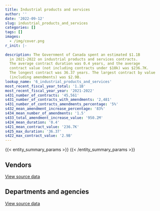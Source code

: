 ```yaml
---
title: Industrial products and services
author: ''
date: '2022-09-12'
slug: industrial_products_and_services
categories: []
tags: []
images:
  - /img/cover.png
r_init: |-
  
description: The Government of Canada spent an estimated $1.1B
  in 2021-2022 on industrial products and services contracts.
  The average contract duration was 0.4 years, and the average
  contract value (not including contracts under $10k) was $236.7K.
  The longest contract was 36.37 years. The largest contract by value
  (including amendments) was $2.9B.
lookup_name: '6_industrial_products_and_services'
most_recent_fiscal_year_total: '1.1B'
most_recent_fiscal_year_year: '2021-2022'
s431_number_of_contracts: '45,561'
s431_number_of_contracts_with_amendments: '2,481'
s431_number_of_contracts_amendments_percentage: '5%'
s432_mean_amendment_increase_percentage: '83%'
s434_mean_number_of_amendments: '1.5'
s433_total_amendment_increase_value: '950.2M'
s424_mean_duration: '0.4'
s421_mean_contract_value: '236.7K'
s425_max_duration: '36.37'
s422_max_contract_value: '2.9B'
---
```


<script src="/rmarkdown-libs/htmlwidgets/htmlwidgets.js"></script>
<link href="/rmarkdown-libs/datatables-css/datatables-crosstalk.css" rel="stylesheet" />
<script src="/rmarkdown-libs/datatables-binding/datatables.js"></script>
<script src="/rmarkdown-libs/jquery/jquery-3.6.0.min.js"></script>
<link href="/rmarkdown-libs/dt-core-bootstrap/css/dataTables.bootstrap.min.css" rel="stylesheet" />
<link href="/rmarkdown-libs/dt-core-bootstrap/css/dataTables.bootstrap.extra.css" rel="stylesheet" />
<script src="/rmarkdown-libs/dt-core-bootstrap/js/jquery.dataTables.min.js"></script>
<script src="/rmarkdown-libs/dt-core-bootstrap/js/dataTables.bootstrap.min.js"></script>
<link href="/rmarkdown-libs/crosstalk/css/crosstalk.min.css" rel="stylesheet" />
<script src="/rmarkdown-libs/crosstalk/js/crosstalk.min.js"></script>
<script src="/rmarkdown-libs/htmlwidgets/htmlwidgets.js"></script>
<link href="/rmarkdown-libs/datatables-css/datatables-crosstalk.css" rel="stylesheet" />
<script src="/rmarkdown-libs/datatables-binding/datatables.js"></script>
<script src="/rmarkdown-libs/jquery/jquery-3.6.0.min.js"></script>
<link href="/rmarkdown-libs/dt-core-bootstrap/css/dataTables.bootstrap.min.css" rel="stylesheet" />
<link href="/rmarkdown-libs/dt-core-bootstrap/css/dataTables.bootstrap.extra.css" rel="stylesheet" />
<script src="/rmarkdown-libs/dt-core-bootstrap/js/jquery.dataTables.min.js"></script>
<script src="/rmarkdown-libs/dt-core-bootstrap/js/dataTables.bootstrap.min.js"></script>
<link href="/rmarkdown-libs/crosstalk/css/crosstalk.min.css" rel="stylesheet" />
<script src="/rmarkdown-libs/crosstalk/js/crosstalk.min.js"></script>

{{< entity_summary_params >}}
{{< /entity_summary_params >}}

## Vendors

<div id="htmlwidget-1" style="width:100%;height:auto;" class="datatables html-widget"></div>
<script type="application/json" data-for="htmlwidget-1">{"x":{"style":"bootstrap","filter":"none","vertical":false,"data":[["<a href=\"/vendors/2220742_ontario/\">2220742 Ontario<\/a>","<a href=\"/vendors/3d_datacomm/\">3D datacomm<\/a>","<a href=\"/vendors/3m_canada_company/\">3M Canada Company<\/a>","<a href=\"/vendors/73719_newfoundland_labrador/\">73719 Newfoundland Labrador<\/a>","<a href=\"/vendors/9275_0181_quebec/\">9275 0181 Quebec<\/a>","<a href=\"/vendors/ab_sciex/\">AB Sciex<\/a>","<a href=\"/vendors/abb/\">ABB<\/a>","<a href=\"/vendors/abbott/\">Abbott<\/a>","<a href=\"/vendors/acklands_grainger/\">Acklands Grainger<\/a>","<a href=\"/vendors/acme_future_security_controls/\">Acme Future Security Controls<\/a>","<a href=\"/vendors/act/\">ACT<\/a>","<a href=\"/vendors/adapt_pharma_canada/\">Adapt Pharma Canada<\/a>","<a href=\"/vendors/adga_group/\">ADGA Group<\/a>","<a href=\"/vendors/advanced_business_interiors/\">Advanced Business Interiors<\/a>","<a href=\"/vendors/advanced_chippewa_technologies/\">Advanced Chippewa Technologies<\/a>","<a href=\"/vendors/aecom/\">AECOM<\/a>","<a href=\"/vendors/aeg_fuels/\">AEG Fuels<\/a>","<a href=\"/vendors/aerex_avionics/\">AEREX Avionics<\/a>","<a href=\"/vendors/aero_feu/\">Aero Feu<\/a>","<a href=\"/vendors/aero_supplies/\">Aero Supplies<\/a>","<a href=\"/vendors/afw_construction/\">AFW Construction<\/a>","<a href=\"/vendors/agilent/\">Agilent<\/a>","<a href=\"/vendors/ainsworth/\">Ainsworth<\/a>","<a href=\"/vendors/air_liquide_canada/\">Air Liquide Canada<\/a>","<a href=\"/vendors/airborne_systems/\">Airborne Systems<\/a>","<a href=\"/vendors/airboss_defense/\">AirBoss Defense<\/a>","<a href=\"/vendors/airbus/\">Airbus<\/a>","<a href=\"/vendors/alliance_energy/\">Alliance Energy<\/a>","<a href=\"/vendors/alliance_engineering_construction/\">Alliance Engineering Construction<\/a>","<a href=\"/vendors/als_canada/\">ALS Canada<\/a>","<a href=\"/vendors/altis_human_resources/\">Altis Human Resources<\/a>","<a href=\"/vendors/amazon/\">Amazon<\/a>","<a href=\"/vendors/amer_sports_canada/\">Amer Sports Canada<\/a>","<a href=\"/vendors/amron_construction/\">Amron Construction<\/a>","<a href=\"/vendors/amtech_aeronautical/\">Amtech Aeronautical<\/a>","<a href=\"/vendors/amtek_engineering/\">Amtek Engineering<\/a>","<a href=\"/vendors/anixter/\">Anixter<\/a>","<a href=\"/vendors/apparel_trimmings/\">Apparel Trimmings<\/a>","<a href=\"/vendors/applied_electonics/\">Applied Electonics<\/a>","<a href=\"/vendors/applied_systems_engineering/\">Applied Systems Engineering<\/a>","<a href=\"/vendors/apron_fuel_services/\">Apron Fuel Services<\/a>","<a href=\"/vendors/aqua_guard_spill_response/\">Aqua Guard Spill Response<\/a>","<a href=\"/vendors/aqua_lung_canada/\">Aqua Lung Canada<\/a>","<a href=\"/vendors/artex_sportswear/\">Artex Sportswear<\/a>","<a href=\"/vendors/asbex/\">Asbex<\/a>","<a href=\"/vendors/asokan_business_interiors/\">Asokan Business Interiors<\/a>","<a href=\"/vendors/atco/\">ATCO<\/a>","<a href=\"/vendors/atlantic_business_interiors/\">Atlantic Business Interiors<\/a>","<a href=\"/vendors/atlantica_mechanical_contractors/\">Atlantica Mechanical Contractors<\/a>","<a href=\"/vendors/ats_services/\">ATS Services<\/a>","<a href=\"/vendors/atwill_morin/\">Atwill Morin<\/a>","<a href=\"/vendors/av_tech/\">AV Tech<\/a>","<a href=\"/vendors/avi_spl_canada/\">AVI SPL Canada<\/a>","<a href=\"/vendors/avjet_holding/\">AVJET Holding<\/a>","<a href=\"/vendors/avondale_construction/\">Avondale Construction<\/a>","<a href=\"/vendors/axys_technologies/\">AXYS Technologies<\/a>","<a href=\"/vendors/b_braun_of_canada/\">B Braun of Canada<\/a>","<a href=\"/vendors/babcock_international_group/\">Babcock International Group<\/a>","<a href=\"/vendors/bae_systems/\">BAE Systems<\/a>","<a href=\"/vendors/banctec_canada/\">BancTec Canada<\/a>","<a href=\"/vendors/bargreen_ellingson/\">Bargreen Ellingson<\/a>","<a href=\"/vendors/baxter/\">Baxter<\/a>","<a href=\"/vendors/beckman_coulter_canada/\">Beckman Coulter Canada<\/a>","<a href=\"/vendors/bell_canada/\">Bell Canada<\/a>","<a href=\"/vendors/bell_textron/\">Bell Textron<\/a>","<a href=\"/vendors/bio_nuclear_diagnostics/\">Bio Nuclear Diagnostics<\/a>","<a href=\"/vendors/biomerieux_canada/\">Biomerieux Canada<\/a>","<a href=\"/vendors/black_mcdonald/\">Black McDonald<\/a>","<a href=\"/vendors/blumetric_environmental/\">Blumetric Environmental<\/a>","<a href=\"/vendors/bmt_fleet_technology/\">BMT Fleet Technology<\/a>","<a href=\"/vendors/bollore_logistics/\">Bollore Logistics<\/a>","<a href=\"/vendors/bombardier/\">Bombardier<\/a>","<a href=\"/vendors/bomimed/\">BOMImed<\/a>","<a href=\"/vendors/bouthillette_parizeau/\">Bouthillette Parizeau<\/a>","<a href=\"/vendors/brandt_tractor/\">Brandt Tractor<\/a>","<a href=\"/vendors/brawn_construction/\">Brawn Construction<\/a>","<a href=\"/vendors/broadnet_telecom/\">Broadnet Telecom<\/a>","<a href=\"/vendors/bronswerk_marine/\">Bronswerk Marine<\/a>","<a href=\"/vendors/brookfield_global_integrated_solutions/\">Brookfield Global Integrated Solutions<\/a>","<a href=\"/vendors/brs_innovations/\">BRS Innovations<\/a>","<a href=\"/vendors/bruker/\">Bruker<\/a>","<a href=\"/vendors/bureau_veritas/\">Bureau Veritas<\/a>","<a href=\"/vendors/c_core/\">C Core<\/a>","<a href=\"/vendors/cadex/\">Cadex<\/a>","<a href=\"/vendors/cae/\">CAE<\/a>","<a href=\"/vendors/calian/\">Calian<\/a>","<a href=\"/vendors/campbell_scientific_canada/\">Campbell Scientific Canada<\/a>","<a href=\"/vendors/canadian_corps_of_commissionaires/\">Canadian Corps of Commissionaires<\/a>","<a href=\"/vendors/canadian_leaseback/\">Canadian Leaseback<\/a>","<a href=\"/vendors/canadian_maritime_engineering/\">Canadian Maritime Engineering<\/a>","<a href=\"/vendors/canadian_nuclear_laboratories/\">Canadian Nuclear Laboratories<\/a>","<a href=\"/vendors/canadian_standards_association/\">Canadian Standards Association<\/a>","<a href=\"/vendors/canadyne_technologies/\">Canadyne Technologies<\/a>","<a href=\"/vendors/canam_ponts_canada/\">Canam Ponts Canada<\/a>","<a href=\"/vendors/canon/\">Canon<\/a>","<a href=\"/vendors/cansel_survey_equipment/\">Cansel Survey Equipment<\/a>","<a href=\"/vendors/cantec_systems/\">Cantec Systems<\/a>","<a href=\"/vendors/carleton_life_support_systems/\">Carleton Life Support Systems<\/a>","<a href=\"/vendors/carleton_university/\">Carleton University<\/a>","<a href=\"/vendors/carmichael_engineering/\">Carmichael Engineering<\/a>","<a href=\"/vendors/casp_aerospace/\">CASP Aerospace<\/a>","<a href=\"/vendors/cbci_telecom/\">CBCI Telecom<\/a>","<a href=\"/vendors/cdw_canada/\">CDW Canada<\/a>","<a href=\"/vendors/chandos_construction/\">Chandos Construction<\/a>","<a href=\"/vendors/chevron/\">Chevron<\/a>","<a href=\"/vendors/chubb_edwards/\">Chubb Edwards<\/a>","<a href=\"/vendors/cima/\">CIMA<\/a>","<a href=\"/vendors/clariant_canada/\">Clariant Canada<\/a>","<a href=\"/vendors/clermark/\">Clermark<\/a>","<a href=\"/vendors/coastal_restoration_masonry/\">Coastal Restoration Masonry<\/a>","<a href=\"/vendors/colt_canada/\">Colt Canada<\/a>","<a href=\"/vendors/columbia_fuels/\">Columbia Fuels<\/a>","<a href=\"/vendors/combat_networks/\">Combat Networks<\/a>","<a href=\"/vendors/compucom_canada/\">Compucom Canada<\/a>","<a href=\"/vendors/compugen/\">Compugen<\/a>","<a href=\"/vendors/con_pro_industries_canada/\">Con Pro Industries Canada<\/a>","<a href=\"/vendors/concept_controls/\">Concept Controls<\/a>","<a href=\"/vendors/connex_telecommunications/\">Connex Telecommunications<\/a>","<a href=\"/vendors/convergint_technologies/\">Convergint Technologies<\/a>","<a href=\"/vendors/ctoms/\">CTOMS<\/a>","<a href=\"/vendors/cubic_defense_applications/\">Cubic Defense Applications<\/a>","<a href=\"/vendors/cullen_diesel_power/\">Cullen Diesel Power<\/a>","<a href=\"/vendors/cummins_canada/\">Cummins Canada<\/a>","<a href=\"/vendors/d_doyle_installations/\">D Doyle Installations<\/a>","<a href=\"/vendors/d_mark_biosciences/\">D Mark Biosciences<\/a>","<a href=\"/vendors/daimler/\">Daimler<\/a>","<a href=\"/vendors/dalhousie_university/\">Dalhousie University<\/a>","<a href=\"/vendors/dasco_equipment/\">DASCO Equipment<\/a>","<a href=\"/vendors/data_communications_management/\">Data Communications Management<\/a>","<a href=\"/vendors/davtair_industries/\">Davtair Industries<\/a>","<a href=\"/vendors/dbc_marine_safety_systems/\">DBC Marine Safety Systems<\/a>","<a href=\"/vendors/decisive_group/\">Decisive Group<\/a>","<a href=\"/vendors/delco_automation/\">Delco Automation<\/a>","<a href=\"/vendors/dell_computer/\">Dell Computer<\/a>","<a href=\"/vendors/devlin_construction/\">Devlin Construction<\/a>","<a href=\"/vendors/dew_engineering/\">DEW Engineering<\/a>","<a href=\"/vendors/dexter_construction/\">Dexter Construction<\/a>","<a href=\"/vendors/diligens/\">Diligens<\/a>","<a href=\"/vendors/draeger/\">Draeger<\/a>","<a href=\"/vendors/dss_marine/\">DSS Marine<\/a>","<a href=\"/vendors/dymech_engineering/\">Dymech Engineering<\/a>","<a href=\"/vendors/eastpoint_engineering/\">Eastpoint Engineering<\/a>","<a href=\"/vendors/ebsco_canada/\">EBSCO Canada<\/a>","<a href=\"/vendors/eclipsys_solutions/\">Eclipsys Solutions<\/a>","<a href=\"/vendors/elbit_systems/\">Elbit Systems<\/a>","<a href=\"/vendors/ellisdon/\">Ellisdon<\/a>","<a href=\"/vendors/emcon_services/\">Emcon Services<\/a>","<a href=\"/vendors/emergent_biosolutions/\">Emergent Biosolutions<\/a>","<a href=\"/vendors/empowered_networks/\">Empowered Networks<\/a>","<a href=\"/vendors/ems_technologies/\">EMS Technologies<\/a>","<a href=\"/vendors/englobe/\">Englobe<\/a>","<a href=\"/vendors/esbe_scientific_industries/\">ESBE Scientific Industries<\/a>","<a href=\"/vendors/esri/\">ESRI<\/a>","<a href=\"/vendors/evolvecomp_construction/\">EvolveComp Construction<\/a>","<a href=\"/vendors/fca_canada/\">FCA Canada<\/a>","<a href=\"/vendors/felix_technology/\">Felix Technology<\/a>","<a href=\"/vendors/ffg/\">FFG<\/a>","<a href=\"/vendors/fidelity_engineering_construction/\">Fidelity Engineering Construction<\/a>","<a href=\"/vendors/finning_international/\">Finning International<\/a>","<a href=\"/vendors/flex_knit/\">Flex Knit<\/a>","<a href=\"/vendors/flight_fuels/\">Flight Fuels<\/a>","<a href=\"/vendors/fn_herstal/\">FN Herstal<\/a>","<a href=\"/vendors/ford_motor_company/\">Ford Motor Company<\/a>","<a href=\"/vendors/fort_garry_fire_truck/\">Fort Garry Fire Truck<\/a>","<a href=\"/vendors/fournier_construction_industrielle/\">Fournier Construction Industrielle<\/a>","<a href=\"/vendors/francis_canada_truck_centre/\">Francis Canada Truck Centre<\/a>","<a href=\"/vendors/frequentis_canada/\">Frequentis Canada<\/a>","<a href=\"/vendors/fsc/\">FSC<\/a>","<a href=\"/vendors/g4s_security_services/\">G4S Security Services<\/a>","<a href=\"/vendors/gab_induspac/\">GAB Induspac<\/a>","<a href=\"/vendors/gamble_technologies/\">Gamble Technologies<\/a>","<a href=\"/vendors/gap_wireless/\">Gap Wireless<\/a>","<a href=\"/vendors/gartner/\">Gartner<\/a>","<a href=\"/vendors/gateway_mechanical_services/\">Gateway Mechanical Services<\/a>","<a href=\"/vendors/gdi_services/\">GDI Services<\/a>","<a href=\"/vendors/general_dynamics/\">General Dynamics<\/a>","<a href=\"/vendors/general_electric_canada/\">General Electric Canada<\/a>","<a href=\"/vendors/general_motors/\">General Motors<\/a>","<a href=\"/vendors/genesis_integration/\">Genesis Integration<\/a>","<a href=\"/vendors/genome_quebec/\">Genome Quebec<\/a>","<a href=\"/vendors/gentex_international/\">Gentex International<\/a>","<a href=\"/vendors/george_courey/\">George Courey<\/a>","<a href=\"/vendors/geospectrum_technologies/\">GeoSpectrum Technologies<\/a>","<a href=\"/vendors/getinge_canada/\">Getinge Canada<\/a>","<a href=\"/vendors/gfl_environmental/\">GFL Environmental<\/a>","<a href=\"/vendors/gilmore_reproductions/\">Gilmore Reproductions<\/a>","<a href=\"/vendors/glasshouse_systems/\">GlassHouse Systems<\/a>","<a href=\"/vendors/global_life_sciences_solutions/\">Global Life Sciences Solutions<\/a>","<a href=\"/vendors/global_total_office/\">Global Total Office<\/a>","<a href=\"/vendors/global_upholstery/\">Global Upholstery<\/a>","<a href=\"/vendors/gm_developpement/\">GM Developpement<\/a>","<a href=\"/vendors/go_deep_international/\">Go Deep International<\/a>","<a href=\"/vendors/golder_associates/\">Golder Associates<\/a>","<a href=\"/vendors/grand_toy/\">Grand Toy<\/a>","<a href=\"/vendors/graw_radiosondes/\">Graw Radiosondes<\/a>","<a href=\"/vendors/grey_rock_services/\">Grey Rock Services<\/a>","<a href=\"/vendors/griffin_engineered_systems/\">Griffin Engineered Systems<\/a>","<a href=\"/vendors/gunter_langkopf_maschinenbau/\">Gunter Langkopf Maschinenbau<\/a>","<a href=\"/vendors/harnois_energies/\">Harnois Energies<\/a>","<a href=\"/vendors/hawboldt_industries/\">Hawboldt Industries<\/a>","<a href=\"/vendors/haworth/\">Haworth<\/a>","<a href=\"/vendors/heddle_marine_services/\">Heddle Marine Services<\/a>","<a href=\"/vendors/hensoltd_sensors/\">Hensoltd Sensors<\/a>","<a href=\"/vendors/hercules_slr/\">Hercules SLR<\/a>","<a href=\"/vendors/highlands_fuel_delivery/\">Highlands Fuel Delivery<\/a>","<a href=\"/vendors/hitachi_data_systems/\">Hitachi Data Systems<\/a>","<a href=\"/vendors/hitrac/\">Hitrac<\/a>","<a href=\"/vendors/honeywell/\">Honeywell<\/a>","<a href=\"/vendors/hoskin_scientific/\">Hoskin Scientific<\/a>","<a href=\"/vendors/houle_electric/\">Houle Electric<\/a>","<a href=\"/vendors/humansystems/\">HumanSystems<\/a>","<a href=\"/vendors/hypertec/\">Hypertec<\/a>","<a href=\"/vendors/ibiska_telecom/\">Ibiska Telecom<\/a>","<a href=\"/vendors/iceberg_networks/\">Iceberg Networks<\/a>","<a href=\"/vendors/iic_technologies/\">IIC Technologies<\/a>","<a href=\"/vendors/illumina_canada/\">Illumina Canada<\/a>","<a href=\"/vendors/imperial_oil/\">Imperial Oil<\/a>","<a href=\"/vendors/imtech_marine_canada/\">Imtech Marine Canada<\/a>","<a href=\"/vendors/indal_technologies/\">Indal Technologies<\/a>","<a href=\"/vendors/industra_construction/\">Industra Construction<\/a>","<a href=\"/vendors/industries_ocean/\">Industries Ocean<\/a>","<a href=\"/vendors/innovasea_marine_systems_canada/\">Innovasea Marine Systems Canada<\/a>","<a href=\"/vendors/insa/\">INSA<\/a>","<a href=\"/vendors/integra_networks/\">Integra Networks<\/a>","<a href=\"/vendors/integrated_distribution_systems/\">Integrated Distribution Systems<\/a>","<a href=\"/vendors/inter_medico/\">Inter Medico<\/a>","<a href=\"/vendors/interactive_audio_visual/\">Interactive Audio Visual<\/a>","<a href=\"/vendors/intercon_marine/\">Intercon Marine<\/a>","<a href=\"/vendors/interworks_contracting/\">Interworks Contracting<\/a>","<a href=\"/vendors/iron_mountain/\">Iron Mountain<\/a>","<a href=\"/vendors/irving_oil/\">Irving Oil<\/a>","<a href=\"/vendors/itex/\">ITEX<\/a>","<a href=\"/vendors/j_j_trailers_manufacturers_and_sales/\">J J Trailers Manufacturers and Sales<\/a>","<a href=\"/vendors/j_l_richards_associates/\">J L Richards Associates<\/a>","<a href=\"/vendors/jankel_tactical_systems/\">Jankel Tactical Systems<\/a>","<a href=\"/vendors/jasco_applied_sciences_canada/\">JASCO Applied Sciences Canada<\/a>","<a href=\"/vendors/jastram_engineering/\">Jastram Engineering<\/a>","<a href=\"/vendors/jht_defense/\">JHT Defense<\/a>","<a href=\"/vendors/jim_pattison_industries/\">Jim Pattison Industries<\/a>","<a href=\"/vendors/johnson_controls_canada/\">Johnson Controls Canada<\/a>","<a href=\"/vendors/johnson_s_construction/\">Johnson’s Construction<\/a>","<a href=\"/vendors/joneljim_concrete_construction/\">Joneljim Concrete Construction<\/a>","<a href=\"/vendors/joseph_elie/\">Joseph Elie<\/a>","<a href=\"/vendors/jp2g_consultants/\">JP2G Consultants<\/a>","<a href=\"/vendors/jsk_naval_support/\">Jsk Naval Support<\/a>","<a href=\"/vendors/kanter_marine/\">Kanter Marine<\/a>","<a href=\"/vendors/kayway_industries/\">Kayway Industries<\/a>","<a href=\"/vendors/keysight_technologies_canada/\">Keysight Technologies Canada<\/a>","<a href=\"/vendors/keystone_environmental/\">Keystone Environmental<\/a>","<a href=\"/vendors/keystone_supplies_international/\">Keystone Supplies International<\/a>","<a href=\"/vendors/kinetic_construction/\">Kinetic Construction<\/a>","<a href=\"/vendors/kodiak_group_holdings/\">Kodiak Group Holdings<\/a>","<a href=\"/vendors/kone/\">KONE<\/a>","<a href=\"/vendors/kongsberg/\">Kongsberg<\/a>","<a href=\"/vendors/konica_minolta_business_solutions/\">Konica Minolta Business Solutions<\/a>","<a href=\"/vendors/kpmg/\">KPMG<\/a>","<a href=\"/vendors/kubota_canada/\">Kubota Canada<\/a>","<a href=\"/vendors/l_p_royer/\">L P Royer<\/a>","<a href=\"/vendors/l3harris/\">L3Harris<\/a>","<a href=\"/vendors/landco_construction/\">Landco Construction<\/a>","<a href=\"/vendors/larry_penner_enterprises/\">Larry Penner Enterprises<\/a>","<a href=\"/vendors/lengkeek_vessel_engineering/\">Lengkeek Vessel Engineering<\/a>","<a href=\"/vendors/leonardo/\">Leonardo<\/a>","<a href=\"/vendors/les_huiles_desroches/\">Les Huiles Desroches<\/a>","<a href=\"/vendors/levitt_safety/\">Levitt Safety<\/a>","<a href=\"/vendors/liebherr_canada/\">Liebherr Canada<\/a>","<a href=\"/vendors/life_technologies/\">Life Technologies<\/a>","<a href=\"/vendors/liftking_manufacturing/\">LiftKing Manufacturing<\/a>","<a href=\"/vendors/lloyd_s_register_canada/\">Lloyd’s Register Canada<\/a>","<a href=\"/vendors/lockheed_martin/\">Lockheed Martin<\/a>","<a href=\"/vendors/logistik_unicorp/\">Logistik Unicorp<\/a>","<a href=\"/vendors/luxton_construction/\">Luxton Construction<\/a>","<a href=\"/vendors/m_d_charlton/\">M D Charlton<\/a>","<a href=\"/vendors/macdonald_dettwiler_and_associates/\">MacDonald Dettwiler and Associates<\/a>","<a href=\"/vendors/macewen_petroleum/\">MacEwen Petroleum<\/a>","<a href=\"/vendors/mackinnon_and_olding/\">MacKinnon and Olding<\/a>","<a href=\"/vendors/maconnerie_dynamique/\">Maconnerie Dynamique<\/a>","<a href=\"/vendors/magal_s3_canada/\">Magal S3 Canada<\/a>","<a href=\"/vendors/magellan_aerospace/\">Magellan Aerospace<\/a>","<a href=\"/vendors/man_energy_solutions_canada/\">MAN Energy Solutions Canada<\/a>","<a href=\"/vendors/maritime_fence/\">Maritime Fence<\/a>","<a href=\"/vendors/maritime_fuels/\">Maritime Fuels<\/a>","<a href=\"/vendors/martec/\">Martec<\/a>","<a href=\"/vendors/martech_electrical_systems/\">Martech Electrical Systems<\/a>","<a href=\"/vendors/masontech/\">Masontech<\/a>","<a href=\"/vendors/matcon_environmental/\">Matcon Environmental<\/a>","<a href=\"/vendors/mccolman_sons_demolition/\">McColman Sons Demolition<\/a>","<a href=\"/vendors/mckesson_canada/\">McKesson Canada<\/a>","<a href=\"/vendors/meal_kit_supply_canada/\">Meal Kit Supply Canada<\/a>","<a href=\"/vendors/med_eng_holdings/\">Med Eng Holdings<\/a>","<a href=\"/vendors/mega_tech/\">Mega Tech<\/a>","<a href=\"/vendors/meggitt/\">Meggitt<\/a>","<a href=\"/vendors/mercedes_benz_canada/\">Mercedes Benz Canada<\/a>","<a href=\"/vendors/merck_frosst/\">Merck Frosst<\/a>","<a href=\"/vendors/mercury_marine/\">Mercury Marine<\/a>","<a href=\"/vendors/meridian_medical_technologies/\">Meridian Medical Technologies<\/a>","<a href=\"/vendors/metalcraft_marine/\">Metalcraft Marine<\/a>","<a href=\"/vendors/metocean_telematics/\">Metocean Telematics<\/a>","<a href=\"/vendors/metro_paving_and_road_building/\">Metro Paving and Road Building<\/a>","<a href=\"/vendors/michelin/\">Michelin<\/a>","<a href=\"/vendors/micronostyx/\">Micronostyx<\/a>","<a href=\"/vendors/microsoft_canada/\">Microsoft Canada<\/a>","<a href=\"/vendors/mid_canada_mod_center/\">Mid Canada Mod Center<\/a>","<a href=\"/vendors/millbrook_tactical/\">Millbrook Tactical<\/a>","<a href=\"/vendors/ministry_of_finance/\">Ministry of Finance<\/a>","<a href=\"/vendors/mishkumi_technologies/\">Mishkumi Technologies<\/a>","<a href=\"/vendors/mitsubishi_motor_sales/\">Mitsubishi Motor Sales<\/a>","<a href=\"/vendors/mls_overseas/\">MLS Overseas<\/a>","<a href=\"/vendors/mobile_valve/\">Mobile Valve<\/a>","<a href=\"/vendors/mobility_lab/\">Mobility Lab<\/a>","<a href=\"/vendors/modern_construction/\">Modern Construction<\/a>","<a href=\"/vendors/moore_canada/\">Moore Canada<\/a>","<a href=\"/vendors/morpho_canada/\">Morpho Canada<\/a>","<a href=\"/vendors/motor_coach_industries/\">Motor Coach Industries<\/a>","<a href=\"/vendors/motorola_solutions_canada/\">Motorola Solutions Canada<\/a>","<a href=\"/vendors/mts_allstream/\">MTS Allstream<\/a>","<a href=\"/vendors/mustang_survival/\">Mustang Survival<\/a>","<a href=\"/vendors/nanometrics/\">Nanometrics<\/a>","<a href=\"/vendors/nav_canada/\">NAV Canada<\/a>","<a href=\"/vendors/nexter_systems/\">Nexter Systems<\/a>","<a href=\"/vendors/nimble_information_strategies/\">Nimble Information Strategies<\/a>","<a href=\"/vendors/nisha_techonologies/\">Nisha Techonologies<\/a>","<a href=\"/vendors/nokia_canada/\">Nokia Canada<\/a>","<a href=\"/vendors/northern_micro/\">Northern Micro<\/a>","<a href=\"/vendors/northfield_metal_products/\">Northfield Metal Products<\/a>","<a href=\"/vendors/northrop_grumman/\">Northrop Grumman<\/a>","<a href=\"/vendors/northwest_marine_technology/\">Northwest Marine Technology<\/a>","<a href=\"/vendors/nortrax_canada/\">Nortrax Canada<\/a>","<a href=\"/vendors/nova_networks/\">Nova Networks<\/a>","<a href=\"/vendors/nua_office/\">NUA Office<\/a>","<a href=\"/vendors/nuctech_company/\">NUCTECH Company<\/a>","<a href=\"/vendors/oei_krueger/\">OEI Krueger<\/a>","<a href=\"/vendors/okanagan_aggregates/\">Okanagan Aggregates<\/a>","<a href=\"/vendors/omnitech_electronics/\">Omnitech Electronics<\/a>","<a href=\"/vendors/optiv_canada_federal/\">Optiv Canada Federal<\/a>","<a href=\"/vendors/otis_elevator/\">Otis Elevator<\/a>","<a href=\"/vendors/p_k_welding_fabricators/\">P K Welding Fabricators<\/a>","<a href=\"/vendors/pacific_safety_products/\">Pacific Safety Products<\/a>","<a href=\"/vendors/pacwill_environmental/\">Pacwill Environmental<\/a>","<a href=\"/vendors/pal_aerospace/\">PAL Aerospace<\/a>","<a href=\"/vendors/paladin_group/\">Paladin Group<\/a>","<a href=\"/vendors/parkland_industries/\">Parkland Industries<\/a>","<a href=\"/vendors/parkland_refining/\">Parkland Refining<\/a>","<a href=\"/vendors/patlon_aircraft_industries/\">Patlon Aircraft Industries<\/a>","<a href=\"/vendors/pattison_sign_group/\">Pattison Sign Group<\/a>","<a href=\"/vendors/pcl_constructors/\">PCL Constructors<\/a>","<a href=\"/vendors/peerless_garments/\">Peerless Garments<\/a>","<a href=\"/vendors/pennecon/\">Pennecon<\/a>","<a href=\"/vendors/persistent_systems/\">Persistent Systems<\/a>","<a href=\"/vendors/peter_kiewit_sons/\">Peter Kiewit Sons<\/a>","<a href=\"/vendors/peters_construction/\">Peters Construction<\/a>","<a href=\"/vendors/petro_air_services/\">Petro Air Services<\/a>","<a href=\"/vendors/phaselock_systems_international/\">Phaselock Systems International<\/a>","<a href=\"/vendors/pitney_bowes/\">Pitney Bowes<\/a>","<a href=\"/vendors/pmb_electrical_services/\">PMB Electrical Services<\/a>","<a href=\"/vendors/pmg_technologies/\">PMG Technologies<\/a>","<a href=\"/vendors/podolinsky_equipment/\">Podolinsky Equipment<\/a>","<a href=\"/vendors/polaris_industries/\">Polaris Industries<\/a>","<a href=\"/vendors/port_of_spain_holdings/\">Port of Spain Holdings<\/a>","<a href=\"/vendors/primex_project_management/\">PRIMEX Project Management<\/a>","<a href=\"/vendors/printers_plus/\">Printers Plus<\/a>","<a href=\"/vendors/promaxis/\">Promaxis<\/a>","<a href=\"/vendors/purelogic/\">PureLogic<\/a>","<a href=\"/vendors/pylon_electronics/\">Pylon Electronics<\/a>","<a href=\"/vendors/qiagen/\">QIAGEN<\/a>","<a href=\"/vendors/qinetiq/\">QinetiQ<\/a>","<a href=\"/vendors/r_e_gilmore_investments/\">R E Gilmore Investments<\/a>","<a href=\"/vendors/radiation_solutions/\">Radiation Solutions<\/a>","<a href=\"/vendors/rampart_international/\">Rampart International<\/a>","<a href=\"/vendors/randstad/\">Randstad<\/a>","<a href=\"/vendors/rapiscan_systems/\">Rapiscan Systems<\/a>","<a href=\"/vendors/raytheon/\">Raytheon<\/a>","<a href=\"/vendors/regent_construction/\">Regent Construction<\/a>","<a href=\"/vendors/revision_military/\">Revision Military<\/a>","<a href=\"/vendors/rheinmetall/\">Rheinmetall<\/a>","<a href=\"/vendors/ricoh/\">Ricoh<\/a>","<a href=\"/vendors/rightway_sanitation_services/\">Rightway Sanitation Services<\/a>","<a href=\"/vendors/roche_diagnostics/\">Roche Diagnostics<\/a>","<a href=\"/vendors/rockwell_collins_canada/\">Rockwell Collins Canada<\/a>","<a href=\"/vendors/rogers/\">Rogers<\/a>","<a href=\"/vendors/rohde_schwarz_canada/\">Rohde Schwarz Canada<\/a>","<a href=\"/vendors/rolling_tides_construction/\">Rolling Tides Construction<\/a>","<a href=\"/vendors/rosborough_boats/\">Rosborough Boats<\/a>","<a href=\"/vendors/rush_truck_centres_of_canada/\">Rush Truck Centres of Canada<\/a>","<a href=\"/vendors/russel_metals/\">Russel Metals<\/a>","<a href=\"/vendors/rycom/\">Rycom<\/a>","<a href=\"/vendors/saab/\">Saab<\/a>","<a href=\"/vendors/sca_shipping_consultants_associated/\">SCA Shipping Consultants Associated<\/a>","<a href=\"/vendors/scansa_construction/\">Scansa Construction<\/a>","<a href=\"/vendors/seacoast_marine_electronics/\">Seacoast Marine Electronics<\/a>","<a href=\"/vendors/seagate_construction/\">Seagate Construction<\/a>","<a href=\"/vendors/seaspan_victoria_shipyards/\">Seaspan Victoria Shipyards<\/a>","<a href=\"/vendors/sed_systems/\">Sed Systems<\/a>","<a href=\"/vendors/setanta_contracting/\">Setanta Contracting<\/a>","<a href=\"/vendors/sgs_axys_analytical_services/\">SGS Axys Analytical Services<\/a>","<a href=\"/vendors/sharp_electronics/\">Sharp Electronics<\/a>","<a href=\"/vendors/shell_canada_products/\">Shell Canada Products<\/a>","<a href=\"/vendors/siemens/\">Siemens<\/a>","<a href=\"/vendors/simex_defence/\">Simex Defence<\/a>","<a href=\"/vendors/simplex_grinnell/\">Simplex Grinnell<\/a>","<a href=\"/vendors/slr_consulting_canada/\">SLR Consulting Canada<\/a>","<a href=\"/vendors/smiths_detection/\">Smiths Detection<\/a>","<a href=\"/vendors/snc_lavalin/\">SNC Lavalin<\/a>","<a href=\"/vendors/solotech/\">Solotech<\/a>","<a href=\"/vendors/southwest_research_institute/\">Southwest Research Institute<\/a>","<a href=\"/vendors/spartan_bioscience/\">Spartan Bioscience<\/a>","<a href=\"/vendors/sra_staffing_solutions/\">SRA Staffing Solutions<\/a>","<a href=\"/vendors/st_john_ambulance/\">St John Ambulance<\/a>","<a href=\"/vendors/st_joseph_print_group/\">St Joseph Print Group<\/a>","<a href=\"/vendors/st_ops_tactical_training_canada/\">St Ops Tactical Training Canada<\/a>","<a href=\"/vendors/stantec/\">Stantec<\/a>","<a href=\"/vendors/steris_canada/\">STERIS Canada<\/a>","<a href=\"/vendors/stoneworks_technologies/\">Stoneworks Technologies<\/a>","<a href=\"/vendors/strong_bros_general_contracting/\">Strong Bros General Contracting<\/a>","<a href=\"/vendors/stryker_canada/\">Stryker Canada<\/a>","<a href=\"/vendors/summit_canada_distributors/\">Summit Canada Distributors<\/a>","<a href=\"/vendors/sun_life_assurance_company/\">Sun Life Assurance Company<\/a>","<a href=\"/vendors/suncor_energy/\">Suncor Energy<\/a>","<a href=\"/vendors/super_channel_international/\">Super Channel International<\/a>","<a href=\"/vendors/supremex/\">SupremeX<\/a>","<a href=\"/vendors/sutherland_excavating/\">Sutherland Excavating<\/a>","<a href=\"/vendors/synersolutions_technologies/\">SynerSolutions Technologies<\/a>","<a href=\"/vendors/systems_for_research/\">Systems for Research<\/a>","<a href=\"/vendors/techne_seating_component/\">Techne Seating Component<\/a>","<a href=\"/vendors/techno_feu/\">Techno Feu<\/a>","<a href=\"/vendors/tecsis/\">Tecsis<\/a>","<a href=\"/vendors/teknion/\">Teknion<\/a>","<a href=\"/vendors/telecom_computer_services/\">Telecom Computer Services<\/a>","<a href=\"/vendors/telecommunication_support_services/\">Telecommunication Support Services<\/a>","<a href=\"/vendors/teledyne/\">Teledyne<\/a>","<a href=\"/vendors/telephonics/\">Telephonics<\/a>","<a href=\"/vendors/telesat/\">Telesat<\/a>","<a href=\"/vendors/telus_canada/\">Telus Canada<\/a>","<a href=\"/vendors/tenaquip/\">Tenaquip<\/a>","<a href=\"/vendors/teramach_technologies/\">Teramach Technologies<\/a>","<a href=\"/vendors/tervita/\">Tervita<\/a>","<a href=\"/vendors/testforce_systems/\">Testforce Systems<\/a>","<a href=\"/vendors/thales/\">Thales<\/a>","<a href=\"/vendors/the_aim_group/\">The AIM Group<\/a>","<a href=\"/vendors/the_masha_krupp_translation_group/\">The Masha Krupp Translation Group<\/a>","<a href=\"/vendors/the_stevens_company/\">The Stevens Company<\/a>","<a href=\"/vendors/thermo_fisher_scientific/\">Thermo Fisher Scientific<\/a>","<a href=\"/vendors/thomson_reuters/\">Thomson Reuters<\/a>","<a href=\"/vendors/thornhill_medical/\">Thornhill Medical<\/a>","<a href=\"/vendors/thyssenkrupp_elevator/\">Thyssenkrupp Elevator<\/a>","<a href=\"/vendors/toromont/\">Toromont<\/a>","<a href=\"/vendors/totem_offisource/\">Totem Offisource<\/a>","<a href=\"/vendors/toyota/\">Toyota<\/a>","<a href=\"/vendors/tpg_technology_consultants/\">TPG Technology Consultants<\/a>","<a href=\"/vendors/trainor_mechanical_contractors/\">Trainor Mechanical Contractors<\/a>","<a href=\"/vendors/transpolar_technology/\">Transpolar Technology<\/a>","<a href=\"/vendors/traytown_builders/\">Traytown Builders<\/a>","<a href=\"/vendors/troy_life_fire_safety/\">Troy Life Fire Safety<\/a>","<a href=\"/vendors/tulmar_safety_systems/\">Tulmar Safety Systems<\/a>","<a href=\"/vendors/tyco_integrated_fire_security/\">Tyco Integrated Fire Security<\/a>","<a href=\"/vendors/tyr_tactical/\">TYR Tactical<\/a>","<a href=\"/vendors/ultra_electronics/\">Ultra Electronics<\/a>","<a href=\"/vendors/unisource/\">Unisource<\/a>","<a href=\"/vendors/unisync_group/\">Unisync Group<\/a>","<a href=\"/vendors/united_rentals_of_canada/\">United Rentals of Canada<\/a>","<a href=\"/vendors/united_states_department_of_the_air_force/\">United States Department of the Air Force<\/a>","<a href=\"/vendors/united_states_department_of_the_army/\">United States Department of the Army<\/a>","<a href=\"/vendors/united_states_department_of_the_navy/\">United States Department of the Navy<\/a>","<a href=\"/vendors/universite_laval/\">Universite Laval<\/a>","<a href=\"/vendors/university_of_alberta/\">University of Alberta<\/a>","<a href=\"/vendors/university_of_british_columbia/\">University of British Columbia<\/a>","<a href=\"/vendors/university_of_ottawa/\">University of Ottawa<\/a>","<a href=\"/vendors/university_of_regina/\">University of Regina<\/a>","<a href=\"/vendors/university_of_saskatchewan/\">University of Saskatchewan<\/a>","<a href=\"/vendors/university_of_toronto/\">University of Toronto<\/a>","<a href=\"/vendors/university_of_waterloo/\">University of Waterloo<\/a>","<a href=\"/vendors/university_of_western_ontario/\">University of Western Ontario<\/a>","<a href=\"/vendors/uqsuq/\">Uqsuq<\/a>","<a href=\"/vendors/vaisala_canada/\">Vaisala Canada<\/a>","<a href=\"/vendors/valcom_consulting/\">Valcom Consulting<\/a>","<a href=\"/vendors/value_master_builders/\">Value Master Builders<\/a>","<a href=\"/vendors/van_kappel_international/\">Van Kappel International<\/a>","<a href=\"/vendors/vancouver_pile_driving/\">Vancouver Pile Driving<\/a>","<a href=\"/vendors/vanrx_pharmasystems/\">Vanrx Pharmasystems<\/a>","<a href=\"/vendors/visiontec/\">Visiontec<\/a>","<a href=\"/vendors/vwr_international/\">VWR International<\/a>","<a href=\"/vendors/wade_general_contracting/\">Wade General Contracting<\/a>","<a href=\"/vendors/wajax/\">Wajax<\/a>","<a href=\"/vendors/wartsila/\">Wartsila<\/a>","<a href=\"/vendors/waste_management_of_canada/\">Waste Management of Canada<\/a>","<a href=\"/vendors/watchguard_video/\">WatchGuard Video<\/a>","<a href=\"/vendors/waters/\">Waters<\/a>","<a href=\"/vendors/weatherhaven_canada/\">Weatherhaven Canada<\/a>","<a href=\"/vendors/webster_electric/\">Webster Electric<\/a>","<a href=\"/vendors/wesco_distribution_canada/\">WESCO Distribution Canada<\/a>","<a href=\"/vendors/westbury_national_show_systems/\">Westbury National Show Systems<\/a>","<a href=\"/vendors/westower_communications/\">WesTower Communications<\/a>","<a href=\"/vendors/wildlife_computers/\">Wildlife Computers<\/a>","<a href=\"/vendors/wintersteiger/\">WINTERSTEIGER<\/a>","<a href=\"/vendors/world_fuel_services/\">World Fuel Services<\/a>","<a href=\"/vendors/wsp/\">WSP<\/a>","<a href=\"/vendors/xerox/\">Xerox<\/a>","<a href=\"/vendors/yamaha_motors_canada/\">Yamaha Motors Canada<\/a>","<a href=\"/vendors/zoll_medical_canada/\">ZOLL Medical Canada<\/a>","<a href=\"/vendors/zycom/\">Zycom<\/a>"],[null,33626.51,1394555.43,null,null,1273891.05,null,125042.5,1504864.15,2567086.62,null,227303.5,8543243.81,2976191.9,16699.14,0,null,null,183954.68,12605.15,38691.86,5365824.37,null,890103.3,5590662.22,1190415.12,241510206.57,0,null,null,null,null,1868542.75,178494.95,10500,67849.12,590707.24,1978857.82,76420.26,null,116336.01,3506030.58,48094.72,4497464.15,160663.34,1420583.23,null,346884.01,null,null,null,211061.9,50386.44,106488.7,245696,365165.73,null,467668.04,1003766.42,21041.47,3260878.65,null,1215417.11,39141925.84,null,0,35564.15,1788037.89,38127.34,28631.41,null,null,null,null,40286.99,13492.2,115663.88,11144572.03,12185.36,102993.97,283950.73,21000,372356.36,13273.47,8735223.38,null,1329812.15,null,null,46391,4268.89,null,4672261.91,1694362.78,341724.5,726826.54,1575210.25,1331585.89,null,164660.6,299133.6,438982.57,90373.45,3590045.01,3631.2,269985.09,null,1515472.51,562325.43,null,2337791.84,24700.21,null,null,null,null,187532.78,null,305820.92,43488.43,30871192.74,209306,3647098.89,80782.46,187660.26,82304.12,null,1591809.29,107472.09,null,14483.1,168874.02,2383523.35,109617.57,2354421.63,9080389.98,null,32690.8,597066.13,9108872.12,1431283.93,null,null,24944.75,11362448.38,2868368.73,null,3560807.74,153624.67,1024338.13,0,104654.15,null,2769758,24870.3,4276647.24,7609413.36,null,354990.85,1275360.86,null,null,104559,16137.05,null,null,93112.24,null,19711.39,1141227.89,997345.82,812152.66,null,2564528.4,null,3925307.82,863935.04,56091,2718751.8,17931.51,0,37428.35,32035.71,1106139.22,null,10396,null,null,39713.2,387691.3,null,1611257.4,0,114159.47,2423822.3,null,21262.5,154649.8,null,274170.18,62956.25,null,1289137.55,54046.49,null,292695.5,168554.08,2598269.8,3058793.35,3496035.88,null,188113.29,null,78614.89,37837.55,3788362.67,262287.17,2432392.74,114081.4,null,null,1569781.04,21529.76,null,193057.76,421386,null,null,272192.51,54549.46,null,9780.76,118203.54,4668.74,20399.84,910169.44,635246.58,1194457.32,2957278.39,12435.68,null,5906892.73,null,28595.68,1298536.66,null,1907030.81,1046492.53,0,2191954.54,null,19131.71,895199.77,5870613.72,null,20905,56432.14,995047.98,72917917.76,null,null,null,17791.72,null,3266891.63,null,3283217.77,9609.48,null,9039720.48,21458456.8,null,1090384.45,null,291891.18,1834698.87,null,6956305.52,null,null,null,null,null,111376.6,295841.44,null,null,27300,null,261082.06,309064.76,1257671.74,null,22500.35,17026.84,null,null,289800.03,61563.62,1464129.3,null,22607.91,null,1125857.6,63572.33,131181.31,22222.83,null,509564.85,740130.08,null,null,105424.3,14525,1033082.28,249923.94,952343.35,2626977.3,11589.65,null,null,27289.5,null,170120.57,2181217.24,7528358.28,144187.03,null,24450.58,null,577748.21,4124984.14,null,116843.01,252780.99,347788.36,null,10803509.35,1386066.07,null,4163901.3,584367.71,null,2635544.25,1450902.35,null,5152383.01,null,3606324.49,null,47033.51,null,24089.53,22150.91,479862.96,1130276.05,null,164278.97,null,107495.3,19192.08,53547.65,64065.16,null,246503.95,4586846.56,null,1437217,1620162.71,16290.08,96541.56,47558073.39,null,2449547.69,15748370.2,3983.03,45801,320492.7,2355.21,null,614451.57,38028.56,null,null,2154129.29,199659.44,15226394.67,350352.66,124314.82,104199.93,null,null,null,479499.96,46141.4,12345.86,152909.96,798724.44,10040443.33,22140.66,0,9169161.34,14373.6,148295.1,null,null,0,null,60786.5,64582.03,224516.45,167529.39,15685.68,468444.1,19161.45,905207.22,null,null,542713.9,1756.62,null,null,122732.19,1194763.79,18296.76,24860,4815477.4,51215.33,2433548.33,null,null,1007182.96,143578.3,1030937.73,248312.41,78678.15,2053581.97,796032.93,23000,11702.28,213261.5,8485571.17,null,null,310091.88,294233.63,475085.29,118475.53,null,863396.64,394266.83,11075.88,338570.22,17232.5,554655.02,2593296.23,1226120.98,2666805.6,null,1335129.04,15151899.77,7663306.73,10436267.05,null,20479.15,22500,null,null,null,null,null,15650.46,null,1505431.09,40324.77,234345.34,null,null,null,613532.01,2155445.68,6611.11,568799.53,1161591.42,null,912231.6,5777979.58,33973013.9,null,647286.15,279375.21,152748.76,707553.3,53838.18,null,83555.76,16724.48,28890.92,487313.01,20362.6],[26600.2,15610.8,19771.59,null,null,1709832.87,281580.42,247917.45,989771.29,2157768.47,null,1635873.56,9477990,1704079.96,null,0,null,13576.85,123539.89,19443.68,null,6892807.44,153365.55,829079.87,4212142.77,1234024.31,252583704.86,0,null,74263.7,null,null,1540522.93,null,null,null,360297.68,1722974.34,159327.24,6044170.82,162908.78,908841.12,23116.6,5121258.38,44729.8,444681.07,38745,14175.91,null,91847.53,2104687.68,189052.71,128349.29,null,1024791.22,995245.23,11518.11,89615.27,327306.48,176599.53,7738226.21,37467.02,154675.98,39256969.38,11804.72,33366.41,766188.96,1510489.14,11074,null,6879.2,14150.75,null,null,77149.55,null,10583245.01,3310858.76,45775.16,629488.62,993547.33,null,287328.62,614092.07,372592.88,79994.52,1056063.96,65809.86,24677.68,32233.7,null,13340,1846040.68,6186072.1,8310.63,519482.37,2394358.04,251653.47,null,138451.44,157352.47,306788.92,99985.17,null,null,402673.29,null,1472169.13,1056777.54,null,5371616.94,null,5168.23,174993.08,null,null,212352.41,null,271513.72,10452.06,30955771.35,22605.91,666646.16,null,289587.08,null,null,2406431.25,155392.86,292135.48,8962.24,349004.77,1836936.47,137759.38,null,4455995.82,null,212486.16,8035.56,1936922.34,2844210,null,null,null,12100863.12,null,null,3570563.38,null,1027144.53,null,194119.48,null,null,null,3956637.03,null,null,60265.3,1372301.01,40230.61,12806.31,null,null,146977.14,null,93367.35,136492.7,null,1117522.79,1323602.84,949775.04,76755.43,2682803.15,null,6536667.51,1272265.16,null,2788738.01,36494.4,null,20790,47495,1042144.28,64627.45,null,null,null,68078.24,179536.86,null,829937.92,0,389652.3,2340277.25,null,4070992.94,null,74810.84,225021.15,null,null,2257532.75,129371.26,null,2177439.9,244413.39,1775167.38,4933044.02,1311674,null,11709.26,1965204.72,59339.13,24440.29,3130810.79,603022.09,3371947,781926.57,null,null,2774314.07,null,null,95091.81,1003583.9,10676.58,17600.1,272938.24,35814.09,148067.2,72171.04,1629752.62,55121.2,98509.85,812707.25,null,1558992.8,1752066.22,null,25758.85,13956705.65,22995,null,185841.67,null,2213182.19,375377.8,null,1959436.96,null,16039.19,319788.36,5760590.24,14354.06,null,248913.31,1680648.01,51945002.85,null,null,19404.33,1285291.07,173475.21,3268793.31,10754.48,4152662.79,18056.83,null,9762351.86,20322219.61,null,449469.91,235665.02,399666.9,2288567.82,11432.68,null,null,null,23724.5,117392.51,null,null,296651.97,null,null,24999.99,13439.04,1347365.48,1371703.21,null,428173.43,null,55713,17520.27,null,319056.05,804724.46,1502051.98,null,null,24689.87,584177.21,null,null,null,null,1708919.3,46845.05,null,179497.29,34500,null,1323667.48,798205.04,526516.06,391548.12,11621.41,2069044.5,19210.35,179385.32,23661.38,112219.95,2663109.48,10056128.21,1691101.76,254624,37259.91,null,617248.62,3774131.23,null,1780272.54,634383.07,253559.21,2082091.81,6638779.05,1867011.81,null,2903480.39,278220.22,10218.82,2827540.1,940349.38,310479.91,4030674.8,null,null,null,null,1224737.19,98605.34,21991.06,71255.29,6835279.28,210327.93,50586.2,null,1767735.76,29794.41,129036.42,17696.6,10085.25,225406.72,2561163.04,null,1015303.32,3804422.17,null,101149.47,56667464.89,null,400427.9,11112750.45,1496749.71,null,162331.26,83609.89,null,253284.18,null,null,10048.84,1670016.27,444173.01,18913002.3,null,null,189792.72,199110.23,null,25307.63,280424.89,60385.5,12379.68,null,737323.91,8578536.7,9775.01,0,9288336.7,0,347477.88,2935811.23,2014169.59,0,24834.01,40302.59,22274.18,187033.75,189931.25,null,null,67921,723206.44,null,25829.92,968727.18,76032.9,17633.54,null,54516.14,1122207.2,43117.66,null,5990893.51,79784.84,977740.14,18115.42,null,null,221435.89,670782.73,285731.92,78893.7,2521949.79,3086170.33,null,null,126016.77,9842617.51,null,null,264286.73,108322.79,380025,null,18161.85,1745873.86,null,null,368619.78,null,639520.51,2198468.23,1293724.25,1780858.14,null,572826.46,15193411.83,9014326.27,14320287.6,22033.73,25929.49,12000,null,null,23940,729969.6,24005.57,15693.33,32077.82,860202.57,null,null,139418.11,null,null,904573.76,2484408.12,17888.89,182077.44,1482560.76,null,273900,2720001.46,33833233.25,57715.86,174663.51,671161.38,175416.38,1201220.31,28078.69,74817.1,178775.42,238.27,17246.25,1005668.76,null],[null,102907.12,17947.27,null,null,1601364.52,30098.98,458760.51,1791533.84,863866.92,null,337083.72,9148167.85,453084.63,20923.21,null,null,6569.45,20124.94,40662.38,null,7156289.35,42431.3,1285868.04,null,1214074.5,247040429.32,0,null,552531.28,null,null,1374383.63,null,null,null,404285.74,1300254.3,62699.82,null,null,1675388.92,45844.34,2765235.82,null,109575.61,null,18142.11,null,null,4132721.43,188536.18,729748.23,null,1893372.53,928586.16,183614,204027.73,600874.26,315516.76,18942040.42,266794.33,580213.04,39149793.65,null,408664.5,2887157.5,1103428.93,140523.52,null,26155.28,null,null,945.18,162314.83,14840.49,null,772898.84,12011.07,268176.05,1862529.03,118500.56,286543.57,969231.13,null,272878.51,1068688.16,1637869.18,203027.03,888001.43,null,null,1691003.23,6123192.23,196265.8,256793.32,1895378.23,8118.83,null,145729.77,null,165785.9,null,null,null,439526.95,5069.45,1115148.62,3112637.95,17224.7,27502096.14,null,399639.97,219834.82,null,186967.31,435623.75,2829.72,784132.86,null,30871192.74,null,1427722.92,null,45276.83,null,null,2170767.37,104863.91,206748.76,342919,37687.62,776006.62,36245.47,null,1958658.26,null,147944.93,120057.83,861100.34,1429876.07,null,null,null,null,null,null,4069049.87,null,1024338.13,null,1019081.82,13167,null,38892.79,3354539.09,null,null,11710.89,1193263.18,null,854484.42,null,14666.4,88547.71,null,184995.05,170605.08,null,896090.15,975462.43,379597.58,28067.28,2498270.83,39550,5940384.45,565537.07,98976.15,1453549.26,38833.2,12800.01,62904.84,null,1053946.03,51779.42,67276.16,null,3233935.56,20896.92,255748.06,2162578.58,2313808.52,null,376030.59,2333883.05,null,8069847.5,null,null,224406.34,19078.92,null,2361710.47,62003.39,null,403630.21,32913.72,3850026.73,5262410.61,1624276.72,null,10739.52,3202230.9,null,null,1374910.45,37211.1,341070.06,1542319.64,null,1393554.87,5642312.71,null,43582.52,null,6337042.55,91376.55,null,null,35716.24,1741204.57,12455.07,2041404.85,null,10085.73,196923.75,null,572927.24,1496139.85,null,null,11534093.8,null,null,276271.85,597466.49,1915642.39,912190.34,null,3599963.43,null,null,299946.49,6719531.68,15774.92,null,null,1265289.32,46710176.06,317400,null,null,863076.67,null,3674068.9,null,7870911.04,12968.79,64988.56,3611602.74,10910603.63,null,1836667.57,773182.2,null,1341426.7,26279.12,null,104775.47,null,null,61130.86,null,null,null,99912.93,null,null,null,3702173.7,1348733.89,426472.46,1117901.43,null,39086.25,2981.93,2533876.61,56505.86,null,61375.27,null,null,34569.18,1799557.09,null,null,null,182837.4,631174.75,null,10007.13,1400966.47,73290,null,1550505.25,365507.97,192869.03,74007.4,11589.65,2996830.32,115331.51,66071.99,97776.91,114141.21,753000.88,10028652.45,1460727.9,null,13345.07,16324.25,615562.15,1843015.54,null,621579.45,null,269192.67,3878219.85,7435856.71,2032936.8,482604.58,7008275.06,null,null,3687845.51,162262.75,219793.33,3077081.74,27574.7,null,null,null,1225064.85,41534.4,136857.73,74309.08,5655761.33,175031.45,null,null,74080.5,204843.12,113656.7,17648.25,10325.59,521470.3,34165.92,43951.8,1335585.84,1362991.75,null,93167.35,36157451.88,22917.91,null,null,3460296.17,596360.48,357173.85,null,null,605136.25,null,95593.76,null,1008495.84,442959.42,15329908.93,208161.08,null,433815.38,null,null,30862.97,89992.64,35857.5,12345.86,null,1107091.9,4605998.18,null,null,6600077.48,null,103206.23,null,147034380.41,null,74918.4,null,47819.33,134601.55,1385652.5,null,null,84718.06,75059.15,null,95396.78,933133.73,12632.6,35170.73,2137598.4,3081087.32,402299.31,67013.02,null,2246542.23,104629.73,795799.82,12656,695221.26,null,84844.26,915419.29,288731.6,29438.21,2347129.83,4493549.31,null,null,103385.36,14171540.98,7513.33,243882.36,505026.86,104439.07,886997.16,null,null,1741103.71,null,null,410036.6,99239.11,831745.09,182097.75,1006887.02,2496801.89,6246342.83,230492.18,15247519.77,7804858.44,14903756.11,36128.02,null,null,null,null,null,null,30973.9,15650.46,null,1345912.4,25194.5,null,null,null,1590599.22,821674.9,2190313.15,null,2805528.6,1192071.16,10366.65,null,3833188.61,33635029.48,29946,337287.68,null,197789.48,1827349.75,22943.8,48991.67,null,null,15729.59,1935799.5,null],[null,19591.4,54382.75,505236.33,22995,2031613.02,null,177569.3,1319530.19,713406.69,696076.83,175977.6,9026120.27,264724.87,null,106785,56485.54,null,75542.3,null,null,7531621.31,22826,1598125.32,null,406799.2,247005188.32,null,1969320.5,103243.86,112158.18,25918.69,1400696.63,null,null,null,409258.59,1438984.64,112394.72,null,null,956872,null,3411062.64,null,30485.92,10573.33,46239.77,90850,null,58784.57,172130.28,527674.33,18946.26,null,796048.28,204338.81,229925.48,1444461.65,401977.08,9917193.97,253249.33,1690754.17,3723207.69,null,0,2927858.33,1361349.21,null,null,52379.16,null,49372.85,17249.62,309549.81,59752.51,13881.92,22525.9,null,277040.12,688195.9,null,null,1020317.5,null,272878.51,944546.19,144026.93,33272.06,1716445.87,null,null,57557.5,null,62908.31,249797.25,1414062.64,null,31000,39113.95,623700,null,null,null,null,467981.76,77097.88,1839583.15,2445815.05,16897.18,27502096.14,null,5488.02,219834.82,12053.16,148810.72,621980.8,46353.53,1295366.65,null,16661986.22,749997.81,108257.86,null,187516.32,null,78755.17,2063170.93,112305.82,null,106840.25,null,988630.71,121427.76,null,3967046.88,18400,598.65,102019.71,1518241.23,null,76038,61298.63,null,187391.29,null,304300,4858537.94,88039.32,null,null,624536.19,null,null,null,3055567.11,null,17910.5,307413.5,1108352.59,null,null,null,46142.36,null,17824.78,815640.23,null,null,1012182.62,959443.11,819811.17,null,38986.5,null,6215850.17,591228.75,null,590521.41,241324.59,12542.1,null,null,1065342.96,83279.42,null,142529.16,14037071.95,99627.16,33825.55,null,1806179.66,null,362639.64,2333883.05,14087.5,2214438.4,null,164002.72,154303.82,null,12880,2251364.63,20732.98,11077.47,141649.75,49370.58,1335506.95,4182438.16,159388.43,39505.29,69105.37,3202230.9,null,null,1471951.64,305808.17,852047.12,1392653.09,587800.79,2410651.78,3610214.92,null,null,null,6704339.62,71705.4,null,null,63296.16,3373151.7,12455.07,1070834.98,null,null,383122.5,null,664051.92,746271.73,1512.35,null,11200489.43,null,null,21585.97,1802274.96,1881142.4,2856383.95,null,3522611.42,17746.94,null,238646.39,2773746.65,15774.92,null,81087.76,4182490.88,43442417.47,156295.04,63950.56,63686.8,409055.65,null,1977040.15,null,4947657.29,null,null,212057.19,12328168.3,175112.03,2084478.14,3394379.22,null,1763357.69,12320.72,null,103535.53,19405.75,null,220268.32,57503.45,null,null,20797.37,48313.15,null,null,2619212.82,555797.46,null,1675714.19,21504.51,null,10994,4404118.86,53103.89,null,null,36152.31,null,null,1089510.59,14930.38,null,null,null,58101.72,50674.11,null,1400966.47,null,null,1885632.64,24576,665264.46,353700.9,4858.13,2996830.32,133780.35,13786,null,613992.2,2375621.59,10028652.45,1510257.36,null,21983.73,null,615562.15,1889950.93,108360,6111.75,null,348933.43,3878219.85,4385940.88,40338.29,null,8276920.4,550768.63,null,1882165.87,122409.03,null,3772636.96,null,null,147000,null,124162,22743.66,54349.76,11808.02,1855579.91,13802.95,36281.7,184843.83,94948.25,622417.07,113656.7,17648.25,null,236086.77,56026.05,null,1410059.85,2017777.75,null,64120.4,36157451.88,null,null,3477698.22,3420678.26,2010266.87,580087.5,null,17940,1079602.85,null,17571.5,null,1957019.43,442959.42,7621436.18,null,null,69314.2,null,145840.17,null,12028.11,null,7299.34,null,906450.69,4770318.55,null,null,6084017.57,null,174344.01,null,null,null,null,null,204504.52,57.71,1823226.59,null,null,86638.34,null,11300,134610.49,723595.59,null,296102.75,208202.5,3659495.3,1259575.07,43222.84,null,1846087.94,65374.69,645360.95,null,845852.53,null,80663.85,3316079.28,340101.75,null,2188157.65,27089007.43,null,null,null,12500551.17,6976.67,255796.15,356448.06,752349.51,523758.37,null,null,null,null,13674.65,181525.94,12404.89,471290.23,14022.83,1101146,3522833.8,null,35711.49,16398374.72,7205238.45,15797797.64,24750,null,null,24973,15000,null,null,null,15650.46,null,1208498.96,12755.11,null,null,503434.02,1897984.16,296673.95,4265852.83,null,405994.16,427095.28,null,null,5610965.18,26364204.32,16694.29,172245.28,null,111807.61,676559.99,300232.97,74379.64,null,null,105559.37,1332249.07,null]],"container":"<table class=\"table table-striped table-hover row-border order-column display\">\n  <thead>\n    <tr>\n      <th>Vendor<\/th>\n      <th>2018-2019<\/th>\n      <th>2019-2020<\/th>\n      <th>2020-2021<\/th>\n      <th>2021-2022<\/th>\n    <\/tr>\n  <\/thead>\n<\/table>","options":{"order":[[4,"desc"]],"pageLength":10,"autoWidth":true,"columnDefs":[{"targets":1,"render":"function(data, type, row, meta) {\n    return type !== 'display' ? data : DTWidget.formatCurrency(data, \"$\", 2, 3, \",\", \".\", true, null);\n  }"},{"targets":2,"render":"function(data, type, row, meta) {\n    return type !== 'display' ? data : DTWidget.formatCurrency(data, \"$\", 2, 3, \",\", \".\", true, null);\n  }"},{"targets":3,"render":"function(data, type, row, meta) {\n    return type !== 'display' ? data : DTWidget.formatCurrency(data, \"$\", 2, 3, \",\", \".\", true, null);\n  }"},{"targets":4,"render":"function(data, type, row, meta) {\n    return type !== 'display' ? data : DTWidget.formatCurrency(data, \"$\", 2, 3, \",\", \".\", true, null);\n  }"},{"width":"16%","targets":[1,2,3,4]},{"className":"dt-right","targets":[1,2,3,4]}],"orderClasses":false}},"evals":["options.columnDefs.0.render","options.columnDefs.1.render","options.columnDefs.2.render","options.columnDefs.3.render"],"jsHooks":[]}</script>
<p class="text-right">
<a href="https://github.com/GoC-Spending/contracts-data/tree/main/data/out/categories/6_industrial_products_and_services/summary_by_fiscal_year_by_vendor.csv" class="source-data-link btn btn-link">View source data</a>
</p>

## Departments and agencies

<div id="htmlwidget-2" style="width:100%;height:auto;" class="datatables html-widget"></div>
<script type="application/json" data-for="htmlwidget-2">{"x":{"style":"bootstrap","filter":"none","vertical":false,"data":[["<a href=\"/departments/aafc-aac/\">Agriculture and Agri-Food Canada<\/a>","<a href=\"/departments/aandc-aadnc/\">Crown-Indigenous Relations and Northern Affairs Canada<\/a>","<a href=\"/departments/acoa-apeca/\">Atlantic Canada Opportunities Agency<\/a>","<a href=\"/departments/atssc-scdata/\">Administrative Tribunals Support Service of Canada<\/a>","<a href=\"/departments/cannor/\">Canadian Northern Economic Development Agency<\/a>","<a href=\"/departments/cas-satj/\">Courts Administration Service<\/a>","<a href=\"/departments/cbsa-asfc/\">Canada Border Services Agency<\/a>","<a href=\"/departments/ced-dec/\">Canada Economic Development for Quebec Regions<\/a>","<a href=\"/departments/cer-rec/\">Canada Energy Regulator<\/a>","<a href=\"/departments/cfia-acia/\">Canadian Food Inspection Agency<\/a>","<a href=\"/departments/cgc-ccg/\">Canadian Grain Commission<\/a>","<a href=\"/departments/chrc-ccdp/\">Canadian Human Rights Commission<\/a>","<a href=\"/departments/cic/\">Immigration, Refugees and Citizenship Canada<\/a>","<a href=\"/departments/cihr-irsc/\">Canadian Institutes of Health Research<\/a>","<a href=\"/departments/cnsc-ccsn/\">Canadian Nuclear Safety Commission<\/a>","<a href=\"/departments/cra-arc/\">Canada Revenue Agency<\/a>","<a href=\"/departments/crtc/\">Canadian Radio-television and Telecommunications Commission<\/a>","<a href=\"/departments/csa-asc/\">Canadian Space Agency<\/a>","<a href=\"/departments/csc-scc/\">Correctional Service of Canada<\/a>","<a href=\"/departments/csps-efpc/\">Canada School of Public Service<\/a>","<a href=\"/departments/cta-otc/\">Canadian Transportation Agency<\/a>","<a href=\"/departments/dfatd-maecd/\">Global Affairs Canada<\/a>","<a href=\"/departments/dfo-mpo/\">Fisheries and Oceans Canada<\/a>","<a href=\"/departments/dnd-mdn/\">National Defence<\/a>","<a href=\"/departments/ec/\">Environment and Climate Change Canada<\/a>","<a href=\"/departments/elections/\">Elections Canada<\/a>","<a href=\"/departments/esdc-edsc/\">Employment and Social Development Canada<\/a>","<a href=\"/departments/fcac-acfc/\">Financial Consumer Agency of Canada<\/a>","<a href=\"/departments/feddevontario/\">Federal Economic Development Agency for Southern Ontario<\/a>","<a href=\"/departments/fin/\">Department of Finance Canada<\/a>","<a href=\"/departments/fintrac-canafe/\">Financial Transactions and Reports Analysis Centre of Canada<\/a>","<a href=\"/departments/fja-cmf/\">Office of the Commissioner for Federal Judicial Affairs Canada<\/a>","<a href=\"/departments/fpcc-cpac/\">Farm Products Council of Canada<\/a>","<a href=\"/departments/hc-sc/\">Health Canada<\/a>","<a href=\"/departments/ic/\">Innovation, Science and Economic Development Canada<\/a>","<a href=\"/departments/infc/\">Infrastructure Canada<\/a>","<a href=\"/departments/irb-cisr/\">Immigration and Refugee Board of Canada<\/a>","<a href=\"/departments/isc-sac/\">Indigenous Services Canada<\/a>","<a href=\"/departments/jus/\">Department of Justice Canada<\/a>","<a href=\"/departments/lac-bac/\">Library and Archives Canada<\/a>","<a href=\"/departments/mgerc-ceegm/\">Military Grievances External Review Committee<\/a>","<a href=\"/departments/nbc-ccbn/\">The National Battlefields Commission<\/a>","<a href=\"/departments/nfb-onf/\">National Film Board<\/a>","<a href=\"/departments/nrc-cnrc/\">National Research Council Canada<\/a>","<a href=\"/departments/nrcan-rncan/\">Natural Resources Canada<\/a>","<a href=\"/departments/nserc-crsng/\">Natural Sciences and Engineering Research Council of Canada<\/a>","<a href=\"/departments/nsira-ossnr/\">National Security and Intelligence Review Agency<\/a>","<a href=\"/departments/oag-bvg/\">Office of the Auditor General of Canada<\/a>","<a href=\"/departments/ocol-clo/\">Office of the Commissioner of Official Languages<\/a>","<a href=\"/departments/opc-cpvp/\">Office of the Privacy Commissioner of Canada<\/a>","<a href=\"/departments/osgg-bsgg/\">Office of the Secretary to the Governor General<\/a>","<a href=\"/departments/pbc-clcc/\">Parole Board of Canada<\/a>","<a href=\"/departments/pc/\">Parks Canada<\/a>","<a href=\"/departments/pch/\">Canadian Heritage<\/a>","<a href=\"/departments/pco-bcp/\">Privy Council Office<\/a>","<a href=\"/departments/phac-aspc/\">Public Health Agency of Canada<\/a>","<a href=\"/departments/polar-polaire/\">Polar Knowledge Canada<\/a>","<a href=\"/departments/ppsc-sppc/\">Public Prosecution Service of Canada<\/a>","<a href=\"/departments/pwgsc-tpsgc/\">Public Services and Procurement Canada<\/a>","<a href=\"/departments/rcmp-grc/\">Royal Canadian Mounted Police<\/a>","<a href=\"/departments/ssc-spc/\">Shared Services Canada<\/a>","<a href=\"/departments/statcan/\">Statistics Canada<\/a>","<a href=\"/departments/tbs-sct/\">Treasury Board of Canada Secretariat<\/a>","<a href=\"/departments/tc/\">Transport Canada<\/a>","<a href=\"/departments/tsb-bst/\">Transportation Safety Board of Canada<\/a>","<a href=\"/departments/vac-acc/\">Veterans Affairs Canada<\/a>","<a href=\"/departments/wage/\">Department for Women and Gender Equality<\/a>"],[26047720.79,1169873.12,null,null,24973,184654.26,14678904.2,22003.28,98884.84,6855845.01,3137971.3,5927.09,481399.94,15447.1,750555.04,1756167.6,null,2303788.57,80202565.36,13730.86,194058.14,7229028.28,47647503.8,797483979.03,21311761.42,1170191.83,58060.5,null,94.61,23683.67,16644.85,null,null,13492801.44,2374340.9,26963.16,null,904861.1,14617.16,178734.26,21541.09,117393.55,null,38190014.1,13260869.36,22140.66,null,null,null,428.8,21934.9,null,19586877.01,3137939.61,236549.44,5725821.6,1824.77,39843.48,49297616.83,35231318.04,40209067.61,301910.94,null,5166142.36,118304.11,800635.2,null],[20473706.53,698359.12,72474.25,11592.26,null,251071.13,17946906.43,12007.22,141561.82,5695438.3,1729803.79,5943.33,671401.29,null,393692.48,378624.19,null,2030475.59,68000578.35,21523.33,4197.63,11158328.12,64578081.35,778503180.32,27668399.52,1227987.74,493970.33,11610.75,1731.32,null,24745.01,null,57930.94,9852786.17,1406661.55,193181.97,117938.57,1034305.92,49978.56,686327.23,null,44229.31,27461.78,36217831.89,10383044.7,null,null,200101.64,null,21991.32,12619.88,null,22017426.86,3533572,273364,8552652.39,113788.5,87793.86,44819384.13,40477852.51,41056199.99,372395.97,2488.87,10947571.52,117789.33,793538.44,null],[12715472.16,342433.53,null,null,15519,1547236.51,18330905.46,null,7552.44,6892673.77,1728582.63,5927.09,1451120.15,null,863608.05,1103016.61,15802,759574.55,64636515.06,null,4186.16,10270238.15,82803264.9,701378043.01,26725856.23,1426484.75,1816456.64,889.88,1726.59,null,null,null,null,13720295.42,3082261.22,16492.93,218640.7,1731321.65,72776.83,719614.68,null,89069.4,null,50884742.63,8787000.85,7813.07,133692.04,null,12011.07,null,6309.94,55852.96,16050675.15,3564518.64,2341967.19,176540004.43,71878.84,190703.08,47582049.14,39552760.79,40206928.9,544113.87,7616.53,8937104.4,94291.54,664458.88,null],[15962035.05,29088.68,null,null,null,814658.06,10468920.78,null,44141.14,7803853.2,2702584.21,13509.67,337000.54,null,1357924.24,1206429.78,null,1044996.61,60148419.86,null,4186.16,8404331.59,65697650.07,694047748.03,24653202.26,666289.39,904483.6,9280.12,1726.59,null,null,80000,null,14774521.1,4996924.9,null,50937.82,2468552.57,80828.31,439749.43,null,243934.05,null,79399992.06,15185881.64,2613.93,null,null,null,null,44892.37,16627.95,20460846.55,2442857.38,138312.48,16514254.38,43628.55,8192.83,31265953.79,39251674.1,4575141.01,344798.4,null,6606638.19,7299.34,454600.31,12439.34]],"container":"<table class=\"table table-striped table-hover row-border order-column display\">\n  <thead>\n    <tr>\n      <th>Department<\/th>\n      <th>2018-2019<\/th>\n      <th>2019-2020<\/th>\n      <th>2020-2021<\/th>\n      <th>2021-2022<\/th>\n    <\/tr>\n  <\/thead>\n<\/table>","options":{"order":[[4,"desc"]],"pageLength":10,"autoWidth":true,"columnDefs":[{"targets":1,"render":"function(data, type, row, meta) {\n    return type !== 'display' ? data : DTWidget.formatCurrency(data, \"$\", 2, 3, \",\", \".\", true, null);\n  }"},{"targets":2,"render":"function(data, type, row, meta) {\n    return type !== 'display' ? data : DTWidget.formatCurrency(data, \"$\", 2, 3, \",\", \".\", true, null);\n  }"},{"targets":3,"render":"function(data, type, row, meta) {\n    return type !== 'display' ? data : DTWidget.formatCurrency(data, \"$\", 2, 3, \",\", \".\", true, null);\n  }"},{"targets":4,"render":"function(data, type, row, meta) {\n    return type !== 'display' ? data : DTWidget.formatCurrency(data, \"$\", 2, 3, \",\", \".\", true, null);\n  }"},{"width":"16%","targets":[1,2,3,4]},{"className":"dt-right","targets":[1,2,3,4]}],"orderClasses":false}},"evals":["options.columnDefs.0.render","options.columnDefs.1.render","options.columnDefs.2.render","options.columnDefs.3.render"],"jsHooks":[]}</script>
<p class="text-right">
<a href="https://github.com/GoC-Spending/contracts-data/tree/main/data/out/categories/6_industrial_products_and_services/summary_by_fiscal_year_by_category.csv" class="source-data-link btn btn-link">View source data</a>
</p>
